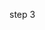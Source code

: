 step 3
<!DOCTYPE html>
<html lang="en">
<head>
    <meta charset="UTF-8">
    <meta name="viewport" content="width=device-width, initial-scale=1.0">
    <title>Confirm Appointment</title>
    <link rel="stylesheet" href="patientscheduling.css">
    <style>
        /* Modal styles */
        .modal {
            display: none; /* Hidden by default */
            position: fixed; /* Stay in place */
            z-index: 1; /* Sit on top */
            left: 0;
            top: 0;
            width: 100%; /* Full width */
            height: 100%; /* Full height */
            overflow: auto; /* Enable scroll if needed */
            background-color: rgb(0,0,0); /* Fallback color */
            background-color: rgba(0,0,0,0.4); /* Black w/ opacity */
        }

        .modal-content {
            background-color: #2C3E50;
            margin: 15% auto; /* 15% from the top and centered */
            padding: 20px;
            border: 1px solid #888;
            width: 80%; /* Could be more or less, depending on screen size */
            text-align: center;
        }

        .close {
            color: #aaa;
            float: right;
            font-size: 28px;
            font-weight: bold;
        }

        .close:hover,
        .close:focus {
            color: black;
            text-decoration: none;
            cursor: pointer;
        }
    </style>
</head>
<body>
    <header>
        <nav class="nav-container">
            <img src="/media/logo/EJPL.png" alt="Logo" class="logo">
            <div class="nav-links">
                <a href="../patient-home.html" class="disabled-link">Home</a>
                <a href="../patient-aboutus.html" class="disabled-link">About Us</a>
                <a href="../patient-doctors.html" class="disabled-link">Doctors</a>
                <a href="../patient-services.html" class="disabled-link">Services</a>
                <a href="../patient-contact.html" class="disabled-link">Contact Us</a>
                <a href="../patient-location.html" class="disabled-link">Location</a>
            </div>
            <a href="../Patient/patient-notifications.html" class="notification-icon">
                <img src="../media/logo/notif.png" alt="Notification Icon">
                <span class="notification-badge"></span>
            </a>
            <a href="../patient-profile.html" class="disabled-link">
                <img src="/media/logo/profile.png" alt="Profile Icon" class="profile-icon">
            </a>
        </nav>
    </header>
        <main>
            <button class="appointment-back-button" onclick="goToAppointmentBack()">← Back</button>
            <button class="appointment-next-button" onclick="confirmAppointment()">Confirm Appointment</button>
            <div class="content">
                <h1>EJPL Dental Clinic Appointment Form</h1>
                <h2>Step 3: Confirm Your Appointment</h2>
                <div class="login-form">
                    <div class="confirmation-info">
                        <!-- Confirmation details will be dynamically inserted here -->
                    </div>

                    <!-- Modal for Confirmation Message -->
                    <div id="confirmation-modal" class="modal">
                        <div class="modal-content">
                            <span class="close" onclick="closeModal()">&times;</span>
                            <p id="confirmation-text"></p>
                        </div>
                    </div>
                </div>

                <!-- Receipt Section -->
                <div id="appointment-receipt" style="display: none;">
                    <h2>Appointment Confirmation Receipt</h2>
                    <p><strong>Clinic Name:</strong> EJPL Dental Clinic</p>
                    <div class="receipt-info">
                        <!-- Receipt details will be dynamically inserted here -->
                    </div>
                    <p><strong>Date of Confirmation:</strong> <span id="confirmation-date"></span></p>
                    <p>Please bring this receipt to the clinic on the day of your appointment.</p>
                </div>
            </div>
            <script>
                const monthNames = [
                    "January", "February", "March", "April", "May", "June",
                    "July", "August", "September", "October", "November", "December"
                ];

                const appointmentRecords = JSON.parse(localStorage.getItem('appointmentRecords')) || {}; // Load from localStorage or initialize as empty object

                function formatDate(dateStr) {
                    const [year, month, day] = dateStr.split('-');
                    const monthName = monthNames[parseInt(month, 10) - 1]; // Convert month number to month name
                    return `${monthName}-${day}-${year}`;
                }

                function loadConfirmationData() {
                    // Load form data from sessionStorage
                    const savedFormData = JSON.parse(sessionStorage.getItem('formData'));
                    const savedScheduleData = {
                        preferredDate: localStorage.getItem('preferredDate'),
                        preferredTime: localStorage.getItem('preferredTime'),
                        treatmentType: localStorage.getItem('treatmentType'),
                        treatmentPrice: localStorage.getItem('treatmentPrice'),
                    };

                    console.log('Saved Form Data:', savedFormData);
                    console.log('Saved Schedule Data:', savedScheduleData);

                    if (savedFormData) {
                        const confirmationHTML = `
                            <p><strong>Patient Name:</strong> ${savedFormData.firstName || 'N/A'} ${savedFormData.lastName || 'N/A'}</p>
                            <p><strong>Age:</strong> ${savedFormData.age || 'N/A'}</p>
                            <p><strong>Gender:</strong> ${savedFormData.gender || 'N/A'}</p>
                            <p><strong>Address:</strong> ${savedFormData.address || 'N/A'}</p>
                            <p><strong>Contact Number:</strong> ${savedFormData.contactNumber || 'N/A'}</p>
                            <p><strong>Email Address:</strong> ${savedFormData.emailAddress || 'N/A'}</p>
                            <p><strong>Medical History:</strong> ${savedFormData.selectedHistory || 'N/A'}</p>
                            <p><strong>Emergency Contact Person:</strong> ${savedFormData.emergencyContact || 'N/A'}</p>
                            <p><strong>Emergency Contact Number:</strong> ${savedFormData.emergencyContactNumber || 'N/A'}</p>
                            <p><strong>Emergency Contact Relationship:</strong> ${savedFormData.emergencyContactRelationship || 'N/A'}</p>
                            <p><strong>Preferred Date:</strong> ${savedScheduleData.preferredDate ? formatDate(savedScheduleData.preferredDate) : 'N/A'}</p>
                            <p><strong>Preferred Time:</strong> ${savedScheduleData.preferredTime || 'N/A'}</p>
                            <p><strong>Type of Treatment:</strong> ${savedScheduleData.treatmentType || 'N/A'}</p>
                            <p><strong>Treatment Price:</strong> ${savedScheduleData.treatmentPrice || 'N/A'}</p>
                        `;
                        document.querySelector('.confirmation-info').innerHTML = confirmationHTML;
                        document.querySelector('.receipt-info').innerHTML = confirmationHTML;
                        document.getElementById('confirmation-date').innerText = new Date().toLocaleDateString();
                    }
                }

                document.addEventListener('DOMContentLoaded', loadConfirmationData);

                function goToAppointmentBack() {
                    window.location.href = "step1appointment.html";
                }

                function openModal(message) {
                    document.getElementById('confirmation-text').innerText = message;
                    document.getElementById('confirmation-modal').style.display = 'block';
                }

                function closeModal() {
                    document.getElementById('confirmation-modal').style.display = 'none';
                }

                function confirmAppointment() {
                    const preferredTime = localStorage.getItem('preferredTime');

                    // Prepare the appointment details
                    const savedFormData = JSON.parse(sessionStorage.getItem('formData')) || {};
                    const savedScheduleData = {
                        preferredDate: localStorage.getItem('preferredDate'),
                        preferredTime: preferredTime,
                        treatmentType: localStorage.getItem('treatmentType'),
                        treatmentPrice: localStorage.getItem('treatmentPrice'),
                    };

                    // Data to send to the backend
                    const appointmentData = {
                        firstName: savedFormData.firstName || 'N/A',
                        lastName: savedFormData.lastName || 'N/A',
                        age: savedFormData.age || 'N/A',
                        gender: savedFormData.gender || 'N/A',
                        address: savedFormData.address || 'N/A',
                        contactNumber: savedFormData.contactNumber || 'N/A',
                        emailAddress: savedFormData.emailAddress || 'N/A',
                        selectedHistory: savedFormData.selectedHistory || 'N/A',
                        emergencyContact: savedFormData.emergencyContact || 'N/A',
                        preferredDate: savedScheduleData.preferredDate || 'N/A',
                        preferredTime: savedScheduleData.preferredTime || 'N/A',
                        treatmentType: savedScheduleData.treatmentType || 'N/A',
                        treatmentPrice: savedScheduleData.treatmentPrice || 'N/A',
                        emergencyContactNumber: savedFormData.emergencyContactNumber || 'N/A',
                        emergencyContactRelationship: savedFormData.emergencyContactRelationship || 'N/A',
                    };

                    // Send a POST request to the backend API
                    fetch('/api/appointments/patient/appointments', {
                        method: 'POST',
                        headers: {
                            'Content-Type': 'application/json'
                        },
                        body: JSON.stringify(appointmentData)
                    })
                    .then(response => {
                        if (response.status === 401) {
                            displayError('Unauthorized. Please log in to confirm your appointment.');
                        } else if (response.status === 400) { // Check for appointment slot full error
                            response.json().then(errorData => {
                                displayError(errorData.message || 'Appointment slot is full for this time.');
                            });
                        } else if (!response.ok) {
                            response.json().then(errorData => {
                                displayError(errorData.message || 'Network response was not ok');
                            });
                        } else {
                            return response.json(); // Proceed to the next promise
                        }
                    })
                    .then(data => {
                        if (data) {
                            if (data.success) { // Check if 'data.success' is true
                                const receiptUrl = `receipt.html?receiptDetails=${encodeURIComponent(JSON.stringify(appointmentData))}`;
                                window.location.href = receiptUrl;

                                // Clear session and local storage
                                sessionStorage.removeItem('formData');
                                localStorage.removeItem('preferredDate');
                                localStorage.removeItem('preferredTime');
                                localStorage.removeItem('treatmentType');
                                localStorage.removeItem('treatmentPrice');

                                // Clear confirmation display area if needed
                                document.querySelector('.confirmation-info').innerHTML = '';
                                document.getElementById('confirmation-message').style.display = 'none';
                                document.getElementById('confirmation-text').innerText = '';
                            }
                        }
                    });
                }

                function displayError(message) {
                    openModal(message); // Show the error message in the modal
                }

                function printReceipt() {
                    const receiptSection = document.getElementById('appointment-receipt').innerHTML;
                    const originalContent = document.body.innerHTML;

                    // Replace the body content with the receipt
                    document.body.innerHTML = receiptSection;

                    // Print the receipt
                    window.print();

                    // Restore the original content after printing
                    document.body.innerHTML = originalContent;

                    // Reload the page to bring back functionality after print
                    location.reload();

                }

            </script>
        </main>
    </body>
</html>